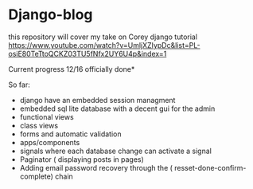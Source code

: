 ﻿# Django-blog


this repository will cover my take on Corey django tutorial  
https://www.youtube.com/watch?v=UmljXZIypDc&list=PL-osiE80TeTtoQCKZ03TU5fNfx2UY6U4p&index=1  
  
   
Current progress 12/16 officially done*  


So far: 
* django have an embedded session managment 
* embedded sql lite database with a decent gui for the admin
* functional views
* class views 
* forms and automatic validation 
* apps/components 
* signals where each database change can activate a signal
* Paginator ( displaying posts in pages)
* Adding email password recovery through the ( resset-done-confirm-complete) chain 
